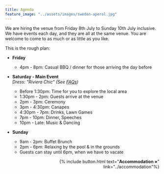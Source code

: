 ```yaml
---
title: Agenda
feature_image: "../assets/images/sweden-aperol.jpg"
---
```


We are hiring the venue from Friday 8th July to Sunday 10th July inclusive. We have events each day, and they are all at the same venue. You are welcome to come to as much or as little as you like.

This is the rough plan:

- **Friday**
    - 4pm - 8pm: Casual BBQ / dinner for those arriving the day before
- **Saturday - Main Event**     
  *Dress: "Riviera Chic" (See [FAQs](../faq/))*
    - Before 1:30pm: Time for you to explore the local area
    - 1:30pm - 2pm: Guests arrive at the venue
    - 2pm - 3pm: Ceremony
    - 3pm - 4:30pm: Canapes 
    - 4:30pm - 7pm: Drinks, Lawn Games
    - 7pm - 10pm: Dinner, Speeches
    - 10pm - Late: Music & Dancing
    
- **Sunday**
    - 9am - 2pm: Buffet Brunch 
    - 2pm - 6pm: Relaxing by the pool & in the grounds
    - Guests can stay until 6pm, when we have to vacate

<p style='text-align: right'>
{% include button.html text="<b>Accommodation »</b>" link="../accommodation"%}
</p>